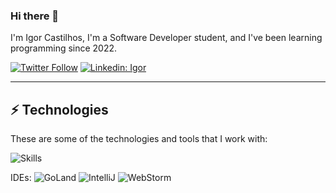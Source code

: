 ### Hi there 👋

I'm Igor Castilhos,  I'm a Software Developer student, and I've been learning programming since 2022. 

[![Twitter Follow](https://img.shields.io/twitter/follow/igor?style=social)](https://twitter.com/IgorPaprockiDv)
[![Linkedin: Igor](https://img.shields.io/badge/-Linkedin-blue?style=flat-square&logo=Linkedin&logoColor=white&link=https://www.linkedin.com/in/IgorCastilhos/)](https://www.linkedin.com/in/IgorCastilhos/)
____

## ⚡ Technologies

These are some of the technologies and tools that I work with:


![Skills](https://devicons.dev.br/icons?icon=GoLang,TypeScript,PostgreSQL,MySQL,Git,Github,Docker,Kubernetes,AWS,Redis,RabbitMQ,Nginx,&theme=dark&perline=4)

IDEs:
![GoLand](https://img.shields.io/badge/-GoLand-black?style=flat-square&logo=goland&logoColor=white)
![IntelliJ](https://img.shields.io/badge/-IntelliJ%20IDEA-black?style=flat-square&logo=intellij-idea&logoColor=white)
![WebStorm](https://img.shields.io/badge/-WebStorm-black?style=flat-square&logo=webstorm&logoColor=white)

